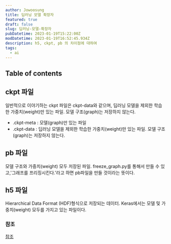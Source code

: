 ```yaml
---
author: Jowoosung
title: 딥러닝 모델 확장자
featured: true
draft: false
slug: 딥러닝-모델-확장자
pubDatetime: 2023-01-19T15:22:00Z
modDatetime: 2023-01-19T16:52:45.934Z
description: h5, ckpt, pb 의 차이점에 대하여
tags: 
  - ai
---  
```


## Table of contents

## ckpt 파일  
일반적으로 이야기하는 ckpt 파일은 ckpt-data와 같으며, 딥러닝 모델을 제외한 학습한 가중치(weight)만 있는 파일. 모델 구조(graph)는 저장하지 않는다.  
- .ckpt-meta : 모델(graph)만 있는 파일  
- .ckpt-data : 딥러닝 모델을 제외한 학습한 가중치(weight)만 있는 파일. 모델 구조(graph)는 저장하지 않는다.  

## pb 파일  
모델 구조와 가중치(weight) 모두 저장된 파일. freeze_graph.py를 통해서 만들 수 있고,'그래프를 프리징시킨다.'라고 하면 pb파일을 만들 것이라는 뜻이다.  

## h5 파일  
Hierarchical Data Format (HDF)형식으로 저장되는 데이터. Keras에서는 모델 및 가중치(weight) 모두를 가지고 있는 파일이다.  

### 참조  
[참조](https://i-am-eden.tistory.com/5)